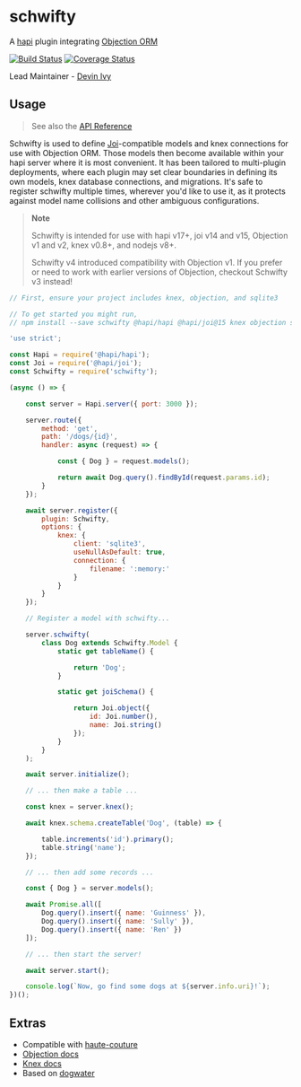 # schwifty

A [hapi](https://hapi.dev) plugin integrating [Objection ORM](https://vincit.github.io/objection.js/)

[![Build Status](https://travis-ci.org/hapipal/schwifty.svg?branch=master)](https://travis-ci.org/hapipal/schwifty) [![Coverage Status](https://coveralls.io/repos/github/hapipal/schwifty/badge.svg?branch=master)](https://coveralls.io/github/hapipal/schwifty?branch=master)

Lead Maintainer - [Devin Ivy](https://github.com/devinivy)

## Usage
> See also the [API Reference](API.md)

Schwifty is used to define [Joi](https://github.com/hapijs/joi)-compatible models and knex connections for use with Objection ORM.  Those models then become available within your hapi server where it is most convenient.  It has been tailored to multi-plugin deployments, where each plugin may set clear boundaries in defining its own models, knex database connections, and migrations.  It's safe to register schwifty multiple times, wherever you'd like to use it, as it protects against model name collisions and other ambiguous configurations.

> **Note**
>
> Schwifty is intended for use with hapi v17+, joi v14 and v15, Objection v1 and v2, knex v0.8+, and nodejs v8+.
>
> Schwifty v4 introduced compatibility with Objection v1.  If you prefer or need to work with earlier versions of Objection, checkout Schwifty v3 instead!

```js
// First, ensure your project includes knex, objection, and sqlite3

// To get started you might run,
// npm install --save schwifty @hapi/hapi @hapi/joi@15 knex objection sqlite3

'use strict';

const Hapi = require('@hapi/hapi');
const Joi = require('@hapi/joi');
const Schwifty = require('schwifty');

(async () => {

    const server = Hapi.server({ port: 3000 });

    server.route({
        method: 'get',
        path: '/dogs/{id}',
        handler: async (request) => {

            const { Dog } = request.models();

            return await Dog.query().findById(request.params.id);
        }
    });

    await server.register({
        plugin: Schwifty,
        options: {
            knex: {
                client: 'sqlite3',
                useNullAsDefault: true,
                connection: {
                    filename: ':memory:'
                }
            }
        }
    });

    // Register a model with schwifty...

    server.schwifty(
        class Dog extends Schwifty.Model {
            static get tableName() {

                return 'Dog';
            }

            static get joiSchema() {

                return Joi.object({
                    id: Joi.number(),
                    name: Joi.string()
                });
            }
        }
    );

    await server.initialize();

    // ... then make a table ...

    const knex = server.knex();

    await knex.schema.createTable('Dog', (table) => {

        table.increments('id').primary();
        table.string('name');
    });

    // ... then add some records ...

    const { Dog } = server.models();

    await Promise.all([
        Dog.query().insert({ name: 'Guinness' }),
        Dog.query().insert({ name: 'Sully' }),
        Dog.query().insert({ name: 'Ren' })
    ]);

    // ... then start the server!

    await server.start();

    console.log(`Now, go find some dogs at ${server.info.uri}!`);
})();
```

## Extras
 - Compatible with [haute-couture](https://github.com/hapipal/haute-couture)
 - [Objection docs](http://vincit.github.io/objection.js/)
 - [Knex docs](https://knexjs.org/)
 - Based on [dogwater](https://github.com/devinivy/dogwater)
